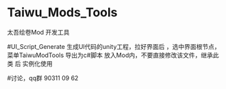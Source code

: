# Taiwu_Mods_Tools
太吾绘卷Mod 开发工具

#UI_Script_Generate
生成UI代码的unity工程，拉好界面后 ，选中界面根节点，菜单TaiwuModTools 导出为c#脚本
放入Mod内，不要直接修改该文件，继承此类 后 实例化使用

#讨论，qq群 90311 09 62
